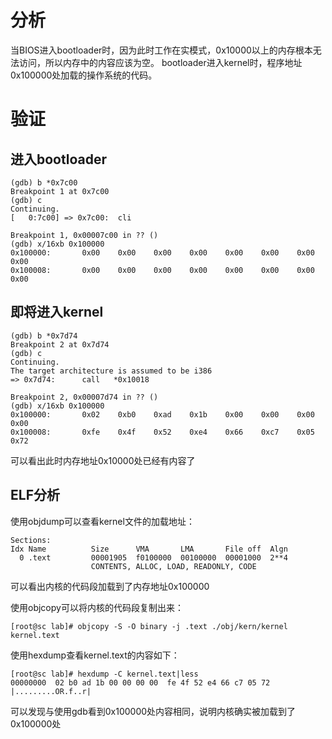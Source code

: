 # 分析
当BIOS进入bootloader时，因为此时工作在实模式，0x10000以上的内存根本无法访问，所以内存中的内容应该为空。
bootloader进入kernel时，程序地址0x100000处加载的操作系统的代码。

# 验证
## 进入bootloader
```
(gdb) b *0x7c00
Breakpoint 1 at 0x7c00
(gdb) c
Continuing.
[   0:7c00] => 0x7c00:  cli    

Breakpoint 1, 0x00007c00 in ?? ()
(gdb) x/16xb 0x100000
0x100000:       0x00    0x00    0x00    0x00    0x00    0x00    0x00    0x00
0x100008:       0x00    0x00    0x00    0x00    0x00    0x00    0x00    0x00
```
## 即将进入kernel
```
(gdb) b *0x7d74
Breakpoint 2 at 0x7d74
(gdb) c
Continuing.
The target architecture is assumed to be i386
=> 0x7d74:      call   *0x10018

Breakpoint 2, 0x00007d74 in ?? ()
(gdb) x/16xb 0x100000
0x100000:       0x02    0xb0    0xad    0x1b    0x00    0x00    0x00    0x00
0x100008:       0xfe    0x4f    0x52    0xe4    0x66    0xc7    0x05    0x72
```
可以看出此时内存地址0x10000处已经有内容了

## ELF分析
使用objdump可以查看kernel文件的加载地址：
```
Sections:
Idx Name          Size      VMA       LMA       File off  Algn
  0 .text         00001905  f0100000  00100000  00001000  2**4
                  CONTENTS, ALLOC, LOAD, READONLY, CODE
```
可以看出内核的代码段加载到了内存地址0x100000

使用objcopy可以将内核的代码段复制出来：
```
[root@sc lab]# objcopy -S -O binary -j .text ./obj/kern/kernel kernel.text
```
使用hexdump查看kernel.text的内容如下：
```
[root@sc lab]# hexdump -C kernel.text|less
00000000  02 b0 ad 1b 00 00 00 00  fe 4f 52 e4 66 c7 05 72  |.........OR.f..r|
```
可以发现与使用gdb看到0x100000处内容相同，说明内核确实被加载到了0x100000处


